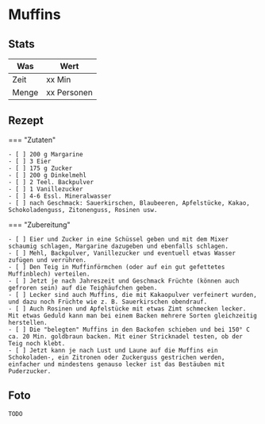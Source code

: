 # Muffins

## Stats

| Was   | Wert        |
|-------|-------------|
| Zeit  | xx Min      |
| Menge | xx Personen |

## Rezept

=== "Zutaten"

    - [ ] 200 g Margarine
    - [ ] 3 Eier
    - [ ] 175 g Zucker
    - [ ] 200 g Dinkelmehl
    - [ ] 2 Teel. Backpulver
    - [ ] 1 Vanillezucker
    - [ ] 4-6 Essl. Mineralwasser
    - [ ] nach Geschmack: Sauerkirschen, Blaubeeren, Apfelstücke, Kakao, Schokoladenguss, Zitonenguss, Rosinen usw.

=== "Zubereitung"

    - [ ] Eier und Zucker in eine Schüssel geben und mit dem Mixer schaumig schlagen, Margarine dazugeben und ebenfalls schlagen.
    - [ ] Mehl, Backpulver, Vanillezucker und eventuell etwas Wasser zufügen und verrühren.
    - [ ] Den Teig in Muffinförmchen (oder auf ein gut gefettetes Muffinblech) verteilen.
    - [ ] Jetzt je nach Jahreszeit und Geschmack Früchte (können auch gefroren sein) auf die Teighäufchen geben.
    - [ ] Lecker sind auch Muffins, die mit Kakaopulver verfeinert wurden, und dazu noch Früchte wie z. B. Sauerkirschen obendrauf.
    - [ ] Auch Rosinen und Apfelstücke mit etwas Zimt schmecken lecker. Mit etwas Geduld kann man bei einem Backen mehrere Sorten gleichzeitig herstellen.
    - [ ] Die "belegten" Muffins in den Backofen schieben und bei 150° C ca. 20 Min. goldbraun backen. Mit einer Stricknadel testen, ob der Teig noch klebt.
    - [ ] Jetzt kann je nach Lust und Laune auf die Muffins ein Schokoladen-, ein Zitronen oder Zuckerguss gestrichen werden, einfacher und mindestens genauso lecker ist das Bestäuben mit Puderzucker.

## Foto

    TODO
